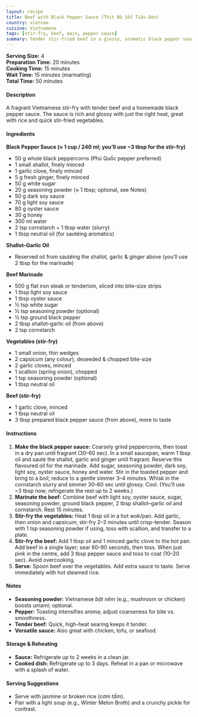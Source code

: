 ```yaml
---
layout: recipe
title: Beef with Black Pepper Sauce (Thịt Bò Sốt Tiêu Đen)
country: vietnam
cuisine: Vietnamese
tags: [stir-fry, beef, main, pepper sauce]
summary: Tender stir-fried beef in a glossy, aromatic black pepper sauce — bold, savoury, and perfect over hot rice.
---
```

<div class="recipe-meta">
  <strong>Serving Size:</strong> 4<br>
  <strong>Preparation Time:</strong> 20 minutes<br>
  <strong>Cooking Time:</strong> 15 minutes<br>
  <strong>Wait Time:</strong> 15 minutes (marinating)<br>
  <strong>Total Time:</strong> 50 minutes<br>
</div>

<h4>Description</h4>
<p>A fragrant Vietnamese stir-fry with tender beef and a homemade black pepper sauce. The sauce is rich and glossy with just the right heat, great with rice and quick stir-fried vegetables.</p>

<h4>Ingredients</h4>

<p><strong>Black Pepper Sauce (≈ 1 cup / 240 ml; you’ll use ~3 tbsp for the stir-fry)</strong></p>
<ul>
  <li>50 g whole black peppercorns (Phú Quốc pepper preferred)</li>
  <li>1 small shallot, finely minced</li>
  <li>1 garlic clove, finely minced</li>
  <li>5 g fresh ginger, finely minced</li>
  <li>50 g white sugar</li>
  <li>20 g seasoning powder (≈ 1 tbsp; optional, see Notes)</li>
  <li>50 g dark soy sauce</li>
  <li>70 g light soy sauce</li>
  <li>80 g oyster sauce</li>
  <li>30 g honey</li>
  <li>300 ml water</li>
  <li>2 tsp cornstarch + 1 tbsp water (slurry)</li>
  <li>1 tbsp neutral oil (for sautéing aromatics)</li>
</ul>

<p><strong>Shallot–Garlic Oil</strong></p>
<ul>
  <li>Reserved oil from sautéing the shallot, garlic &amp; ginger above (you’ll use 2 tbsp for the marinade)</li>
</ul>

<p><strong>Beef Marinade</strong></p>
<ul>
  <li>500 g flat iron steak or tenderloin, sliced into bite-size strips</li>
  <li>1 tbsp light soy sauce</li>
  <li>1 tbsp oyster sauce</li>
  <li>½ tsp white sugar</li>
  <li>½ tsp seasoning powder (optional)</li>
  <li>½ tsp ground black pepper</li>
  <li>2 tbsp shallot–garlic oil (from above)</li>
  <li>2 tsp cornstarch</li>
</ul>

<p><strong>Vegetables (stir-fry)</strong></p>
<ul>
  <li>1 small onion, thin wedges</li>
  <li>2 capsicum (any colour), deseeded &amp; chopped bite-size</li>
  <li>2 garlic cloves, minced</li>
  <li>1 scallion (spring onion), chopped</li>
  <li>1 tsp seasoning powder (optional)</li>
  <li>1 tbsp neutral oil</li>
</ul>

<p><strong>Beef (stir-fry)</strong></p>
<ul>
  <li>1 garlic clove, minced</li>
  <li>1 tbsp neutral oil</li>
  <li>3 tbsp prepared black pepper sauce (from above), more to taste</li>
</ul>

<h4>Instructions</h4>

<ol>
  <li><strong>Make the black pepper sauce:</strong> Coarsely grind peppercorns, then toast in a dry pan until fragrant (30–60 sec). In a small saucepan, warm 1 tbsp oil and sauté the shallot, garlic and ginger until fragrant. Reserve this flavoured oil for the marinade. Add sugar, seasoning powder, dark soy, light soy, oyster sauce, honey and water. Stir in the toasted pepper and bring to a boil; reduce to a gentle simmer 3–4 minutes. Whisk in the cornstarch slurry and simmer 30–60 sec until glossy. Cool. (You’ll use ~3 tbsp now; refrigerate the rest up to 2 weeks.)</li>
  <li><strong>Marinate the beef:</strong> Combine beef with light soy, oyster sauce, sugar, seasoning powder, ground black pepper, 2 tbsp shallot–garlic oil and cornstarch. Rest 15 minutes.</li>
  <li><strong>Stir-fry the vegetables:</strong> Heat 1 tbsp oil in a hot wok/pan. Add garlic, then onion and capsicum; stir-fry 2–3 minutes until crisp-tender. Season with 1 tsp seasoning powder if using, toss with scallion, and transfer to a plate.</li>
  <li><strong>Stir-fry the beef:</strong> Add 1 tbsp oil and 1 minced garlic clove to the hot pan. Add beef in a single layer; sear 60–90 seconds, then toss. When just pink in the centre, add 3 tbsp pepper sauce and toss to coat (10–20 sec). Avoid overcooking.</li>
  <li><strong>Serve:</strong> Spoon beef over the vegetables. Add extra sauce to taste. Serve immediately with hot steamed rice.</li>
</ol>

<h4>Notes</h4>
<ul>
  <li><strong>Seasoning powder:</strong> Vietnamese <em>bột nêm</em> (e.g., mushroom or chicken) boosts umami; optional.</li>
  <li><strong>Pepper:</strong> Toasting intensifies aroma; adjust coarseness for bite vs. smoothness.</li>
  <li><strong>Tender beef:</strong> Quick, high-heat searing keeps it tender.</li>
  <li><strong>Versatile sauce:</strong> Also great with chicken, tofu, or seafood.</li>
</ul>

<h4>Storage &amp; Reheating</h4>
<ul>
  <li><strong>Sauce:</strong> Refrigerate up to 2 weeks in a clean jar.</li>
  <li><strong>Cooked dish:</strong> Refrigerate up to 3 days. Reheat in a pan or microwave with a splash of water.</li>
</ul>

<h4>Serving Suggestions</h4>
<ul>
  <li>Serve with jasmine or broken rice (<em>cơm tấm</em>).</li>
  <li>Pair with a light soup (e.g., Winter Melon Broth) and a crunchy pickle for contrast.</li>
</ul>
